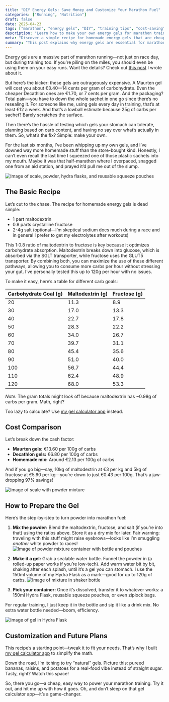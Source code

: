 ```yaml
---
title: "DIY Energy Gels: Save Money and Customize Your Marathon Fuel"
categories: ["Running", "Nutrition"]
draft: false
date: 2025-04-23
tags: ["marathon", "energy gels", "DIY", "training tips", "cost-saving"]
description: "Learn how to make your own energy gels for marathon training and save up to 97% compared to store-bought options."
meta: "Discover a simple recipe for homemade energy gels that are cheaper, customizable, and perfect for marathon runners."
summary: "This post explains why energy gels are essential for marathon training, the high cost of commercial gels, and provides a step-by-step guide to making your own gels using maltodextrin and fructose. Includes a cost comparison and a link to a gel calculator app."
---
```


Energy gels are a massive part of marathon running—not just on race day, but during training too. If you're piling on the miles, you should even be using them on your easy runs. Want the details? Check out [this post](/endurance/why-you-should-fuel-during-every-run-a-runners-guide-to-carbohydrates/) I wrote about it.

But here’s the kicker: these gels are outrageously expensive. A Maurten gel will cost you about €3.40—14 cents per gram of carbohydrate. Even the cheaper Decathlon ones are €1.70, or 7 cents per gram. And the packaging? Total pain—you have to down the whole sachet in one go since there’s no resealing it. For someone like me, using gels every day in training, that’s at least €12 a week. And that’s a lowball estimate because 25g of carbs per sachet? Barely scratches the surface.

Then there’s the hassle of testing which gels your stomach can tolerate, planning based on carb content, and having no say over what’s actually in them. So, what’s the fix? Simple: make your own.

For the last six months, I’ve been whipping up my own gels, and I’ve downed way more homemade stuff than the store-bought kind. Honestly, I can’t even recall the last time I squeezed one of those plastic sachets into my mouth. Maybe it was that half-marathon where I overpaced, snagged one from an aid station, and prayed it’d pull me out of the slump.

![Image of scale, powder, hydra flasks, and reusable squeeze pouches](DIY_GELS_1.JPEG)

## The Basic Recipe

Let’s cut to the chase. The recipe for homemade energy gels is dead simple:

- 1 part maltodextrin
- 0.8 parts crystalline fructose
- 2-4g salt (optional—I’m skeptical sodium does much during a race and in general I prefer to get my electrolytes after workouts)

This 1:0.8 ratio of maltodextrin to fructose is key because it optimizes carbohydrate absorption. Maltodextrin breaks down into glucose, which is absorbed via the SGLT transporter, while fructose uses the GLUT5 transporter. By combining both, you can maximize the use of these different pathways, allowing you to consume more carbs per hour without stressing your gut. I’ve personally tested this up to 120g per hour with no issues.

To make it easy, here’s a table for different carb goals:

| Carbohydrate Goal (g) | Maltodextrin (g) | Fructose (g) |
| --------------------- | ---------------- | ------------ |
| 20                    | 11.3             | 8.9          |
| 30                    | 17.0             | 13.3         |
| 40                    | 22.7             | 17.8         |
| 50                    | 28.3             | 22.2         |
| 60                    | 34.0             | 26.7         |
| 70                    | 39.7             | 31.1         |
| 80                    | 45.4             | 35.6         |
| 90                    | 51.0             | 40.0         |
| 100                   | 56.7             | 44.4         |
| 110                   | 62.4             | 48.9         |
| 120                   | 68.0             | 53.3         |

*Note:* The gram totals might look off because maltodextrin has ~0.98g of carbs per gram. Math, right?

Too lazy to calculate? Use [my gel calculator app](/gel-calculator) instead.

## Cost Comparison

Let’s break down the cash factor:

- **Maurten gels:** €13.60 per 100g of carbs
- **Decathlon gels:** €6.80 per 100g of carbs
- **Homemade mix:** Around €2.13 per 100g of carbs

And if you go big—say, 10kg of maltodextrin at €3 per kg and 5kg of fructose at €5.60 per kg—you’re down to just €0.43 per 100g. That’s a jaw-dropping 97% savings!

![Image of scale with powder mixture](DIY_GELS_2.JPEG)

## How to Prepare the Gel

Here’s the step-by-step to turn powder into marathon fuel:

1. **Mix the powder:** Blend the maltodextrin, fructose, and salt (if you’re into that) using the ratios above. Store it as a dry mix for later. Fair warning: traveling with this stuff might raise eyebrows—looks like I’m smuggling *another* white powder to races!
![Image of powder mixture container with bottle and pouches](DIY_GELS_3.JPEG)

2. **Make it a gel:** Grab a sealable water bottle. Funnel the powder in (a rolled-up paper works if you’re low-tech). Add warm water bit by bit, shaking after each splash, until it’s a gel you can stomach. I use the 150ml volume of my Hydra Flask as a mark—good for up to 120g of carbs.
![Image of mixture in shaker bottle](DIY_GELS_4.JPEG)

3. **Pick your container:** Once it’s dissolved, transfer it to whatever works: a 150ml Hydra Flask, reusable squeeze pouches, or even ziplock bags.

For regular training, I just keep it in the bottle and sip it like a drink mix. No extra water bottle needed—boom, efficiency.

![Image of gel in Hydra Flask](DIY_GELS_5.JPEG)

## Customization and Future Plans

This recipe’s a starting point—tweak it to fit your needs. That’s why I built [my gel calculator app](/gel-calculator) to simplify the math.

Down the road, I’m itching to try “natural” gels. Picture this: pureed bananas, raisins, and potatoes for a real-food vibe instead of straight sugar. Tasty, right? Watch this space!

So, there you go—a cheap, easy way to power your marathon training. Try it out, and hit me up with how it goes. Oh, and don’t sleep on that gel calculator app—it’s a game-changer.
